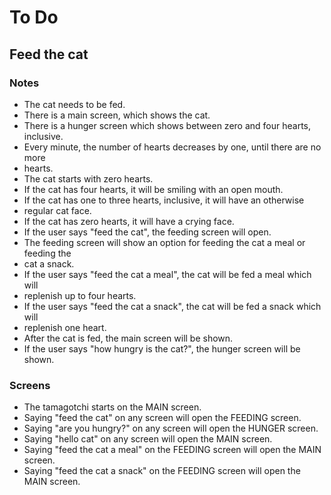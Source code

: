 # To Do

## Feed the cat

### Notes

* The cat needs to be fed.
* There is a main screen, which shows the cat.
* There is a hunger screen which shows between zero and four hearts, inclusive.
* Every minute, the number of hearts decreases by one, until there are no more
* hearts.
* The cat starts with zero hearts.
* If the cat has four hearts, it will be smiling with an open mouth.
* If the cat has one to three hearts, inclusive, it will have an otherwise
* regular cat face.
* If the cat has zero hearts, it will have a crying face.
* If the user says "feed the cat", the feeding screen will open.
* The feeding screen will show an option for feeding the cat a meal or feeding the
* cat a snack.
* If the user says "feed the cat a meal", the cat will be fed a meal which will
* replenish up to four hearts.
* If the user says "feed the cat a snack", the cat will be fed a snack which will
* replenish one heart.
* After the cat is fed, the main screen will be shown.
* If the user says "how hungry is the cat?", the hunger screen will be shown.

### Screens

* The tamagotchi starts on the MAIN screen.
* Saying "feed the cat" on any screen will open the FEEDING screen.
* Saying "are you hungry?" on any screen will open the HUNGER screen.
* Saying "hello cat" on any screen will open the MAIN screen.
* Saying "feed the cat a meal" on the FEEDING screen will open the MAIN screen.
* Saying "feed the cat a snack" on the FEEDING screen will open the MAIN screen.
